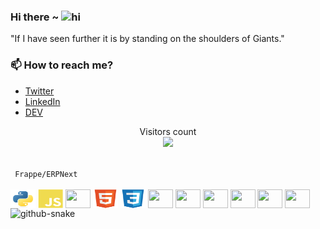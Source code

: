 ### Hi there ~ <img src="https://user-images.githubusercontent.com/1303154/88677602-1635ba80-d120-11ea-84d8-d263ba5fc3c0.gif" height="24px" alt="hi">

"If I have seen further it is by standing on the shoulders of Giants."

### 📫 How to reach me?
- [Twitter](https://x.com/ksivasuriyaprak) 
- [LinkedIn](www.linkedin.com/in/k-siva-suriya-prakash-552849153) 
- [DEV](https://dev.to/ksspam)

<p align="center"> 
  Visitors count<br>
  <img src="https://profile-counter.glitch.me/ksspam/count.svg" />
</p>

<!-- <details> -->
<!--  <summary>⚡️ More about my coding life</summary> -->

<div style="display: inline_block"><br>
  <code> Frappe/ERPNext </code>
  <br>
  <br>
  <img align="center" alt="Rafa-Python" height="30" width="40" src="https://raw.githubusercontent.com/devicons/devicon/master/icons/python/python-original.svg">
  <img align="center" alt="Rafa-Js" height="30" width="40" src="https://raw.githubusercontent.com/devicons/devicon/master/icons/javascript/javascript-plain.svg">
  <img align="center" height="30" width="40" src="https://cdn.jsdelivr.net/gh/devicons/devicon/icons/react/react-original.svg" />
  <img align="center" alt="Rafa-HTML" height="30" width="40" src="https://raw.githubusercontent.com/devicons/devicon/master/icons/html5/html5-original.svg">
  <img align="center" alt="Rafa-CSS" height="30" width="40" src="https://raw.githubusercontent.com/devicons/devicon/master/icons/css3/css3-original.svg">
  <img align="center" height="30" width="40" src="https://cdn.jsdelivr.net/gh/devicons/devicon/icons/mysql/mysql-original-wordmark.svg" />
  <img align="center" height="30" width="40" src="https://cdn.jsdelivr.net/gh/devicons/devicon/icons/linux/linux-original.svg" />
  <img align="center" height="30" width="40" src="https://cdn.jsdelivr.net/gh/devicons/devicon/icons/django/django-plain-wordmark.svg" />
  <img align="center" height="30" width="40" src="https://cdn.jsdelivr.net/gh/devicons/devicon/icons/java/java-original.svg" />
  <img align="center" height="30" width="40" src="https://cdn.jsdelivr.net/gh/devicons/devicon/icons/ionic/ionic-original.svg" />
  <img align="center" height="30" width="40" src="https://cdn.jsdelivr.net/gh/devicons/devicon/icons/laravel/laravel-original.svg" />
</div>

<!--
<div align="center">
<img height="180em" src ="https://github-readme-stats.vercel.app/api?username=monroy95&show_icons=true&count_private=true&theme=darcula&hide_border=true&hide=issues,contribs&include_all_commits=true&bg_color=00000000">
  <img height="180em" src ="https://github-readme-stats.vercel.app/api/top-langs/?username=monroy95&layout=compact&hide_border=true&theme=darcula&bg_color=00000000&langs_count=20">
</div>
-->

<div style={'width': 100%}> 
<picture>
  <source media="(prefers-color-scheme: dark)" srcset="github-snake-dark.svg" />
  <source media="(prefers-color-scheme: light)" srcset="github-snake.svg" />
  <img alt="github-snake" src="github-snake.svg" />
</picture>
</div>
<!-- </details> -->
